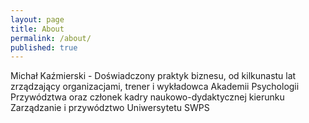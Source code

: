 ```yaml
---
layout: page
title: About
permalink: /about/
published: true
---
```

Michał Kaźmierski - Doświadczony praktyk biznesu, od kilkunastu lat zrządzający organizacjami, trener i wykładowca Akademii Psychologii Przywództwa oraz członek kadry naukowo-dydaktycznej kierunku Zarządzanie i przywództwo Uniwersytetu SWPS
